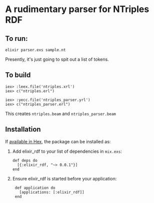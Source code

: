 # A rudimentary parser for NTriples RDF

## To run:

```
elixir parser.exs sample.nt
```

Presently, it's just going to spit out a list of tokens.


## To build

```
iex> :leex.file('ntriples.xrl')
iex> c("ntriples.erl")

iex> :yecc.file('ntriples_parser.yrl')
iex> c("ntriples_parser.erl")
```

This creates `ntriples.beam` and `ntriples_parser.beam`


## Installation

If [available in Hex](https://hex.pm/docs/publish), the package can be installed as:

1. Add elixir_rdf to your list of dependencies in `mix.exs`:

       def deps do
         [{:elixir_rdf, "~> 0.0.1"}]
       end

2. Ensure elixir_rdf is started before your application:

        def application do
          [applications: [:elixir_rdf]]
        end

